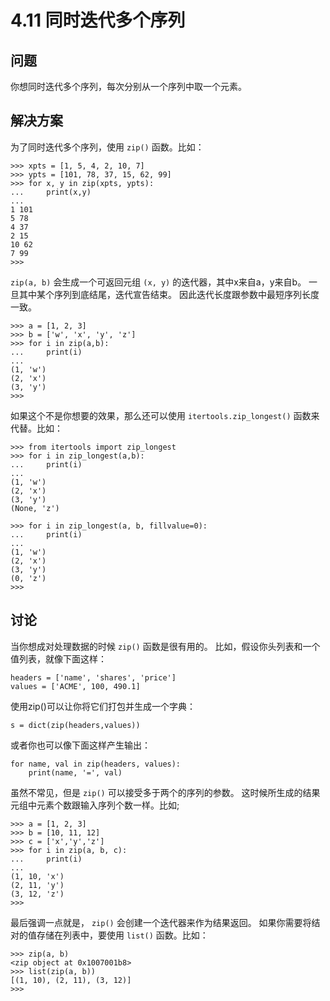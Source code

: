 

# 4.11 同时迭代多个序列

## 问题

你想同时迭代多个序列，每次分别从一个序列中取一个元素。

## 解决方案

为了同时迭代多个序列，使用 `zip()` 函数。比如：

    
    
    >>> xpts = [1, 5, 4, 2, 10, 7]
    >>> ypts = [101, 78, 37, 15, 62, 99]
    >>> for x, y in zip(xpts, ypts):
    ...     print(x,y)
    ...
    1 101
    5 78
    4 37
    2 15
    10 62
    7 99
    >>>
    

`zip(a, b)` 会生成一个可返回元组 `(x, y)` 的迭代器，其中x来自a，y来自b。 一旦其中某个序列到底结尾，迭代宣告结束。
因此迭代长度跟参数中最短序列长度一致。

    
    
    >>> a = [1, 2, 3]
    >>> b = ['w', 'x', 'y', 'z']
    >>> for i in zip(a,b):
    ...     print(i)
    ...
    (1, 'w')
    (2, 'x')
    (3, 'y')
    >>>
    

如果这个不是你想要的效果，那么还可以使用 `itertools.zip_longest()` 函数来代替。比如：

    
    
    >>> from itertools import zip_longest
    >>> for i in zip_longest(a,b):
    ...     print(i)
    ...
    (1, 'w')
    (2, 'x')
    (3, 'y')
    (None, 'z')
    
    >>> for i in zip_longest(a, b, fillvalue=0):
    ...     print(i)
    ...
    (1, 'w')
    (2, 'x')
    (3, 'y')
    (0, 'z')
    >>>
    

## 讨论

当你想成对处理数据的时候 `zip()` 函数是很有用的。 比如，假设你头列表和一个值列表，就像下面这样：

    
    
    headers = ['name', 'shares', 'price']
    values = ['ACME', 100, 490.1]
    

使用zip()可以让你将它们打包并生成一个字典：

    
    
    s = dict(zip(headers,values))
    

或者你也可以像下面这样产生输出：

    
    
    for name, val in zip(headers, values):
        print(name, '=', val)
    

虽然不常见，但是 `zip()` 可以接受多于两个的序列的参数。 这时候所生成的结果元组中元素个数跟输入序列个数一样。比如;

    
    
    >>> a = [1, 2, 3]
    >>> b = [10, 11, 12]
    >>> c = ['x','y','z']
    >>> for i in zip(a, b, c):
    ...     print(i)
    ...
    (1, 10, 'x')
    (2, 11, 'y')
    (3, 12, 'z')
    >>>
    

最后强调一点就是， `zip()` 会创建一个迭代器来作为结果返回。 如果你需要将结对的值存储在列表中，要使用 `list()` 函数。比如：

    
    
    >>> zip(a, b)
    <zip object at 0x1007001b8>
    >>> list(zip(a, b))
    [(1, 10), (2, 11), (3, 12)]
    >>>
    

